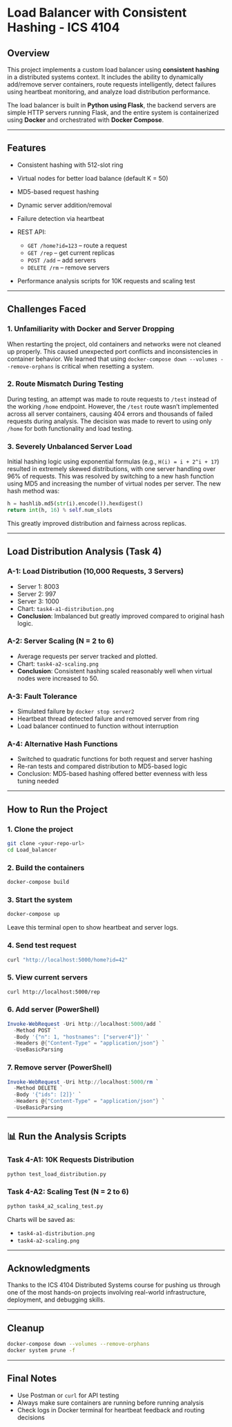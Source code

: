 # Load Balancer with Consistent Hashing - ICS 4104

## Overview

This project implements a custom load balancer using **consistent hashing** in a distributed systems context. It includes the ability to dynamically add/remove server containers, route requests intelligently, detect failures using heartbeat monitoring, and analyze load distribution performance.

The load balancer is built in **Python using Flask**, the backend servers are simple HTTP servers running Flask, and the entire system is containerized using **Docker** and orchestrated with **Docker Compose**.

---

## Features

* Consistent hashing with 512-slot ring
* Virtual nodes for better load balance (default K = 50)
* MD5-based request hashing
* Dynamic server addition/removal
* Failure detection via heartbeat
* REST API:

  * `GET /home?id=123` – route a request
  * `GET /rep` – get current replicas
  * `POST /add` – add servers
  * `DELETE /rm` – remove servers
* Performance analysis scripts for 10K requests and scaling test

---

## Challenges Faced

### 1. **Unfamiliarity with Docker and Server Dropping**

When restarting the project, old containers and networks were not cleaned up properly. This caused unexpected port conflicts and inconsistencies in container behavior. We learned that using `docker-compose down --volumes --remove-orphans` is critical when resetting a system.

### 2. **Route Mismatch During Testing**

During testing, an attempt was made to route requests to `/test` instead of the working `/home` endpoint. However, the `/test` route wasn’t implemented across all server containers, causing 404 errors and thousands of failed requests during analysis. The decision was made to revert to using only `/home` for both functionality and load testing.

### 3. **Severely Unbalanced Server Load**

Initial hashing logic using exponential formulas (e.g., `H(i) = i + 2^i + 17`) resulted in extremely skewed distributions, with one server handling over 96% of requests. This was resolved by switching to a new hash function using MD5 and increasing the number of virtual nodes per server. The new hash method was:

```python
h = hashlib.md5(str(i).encode()).hexdigest()
return int(h, 16) % self.num_slots
```

This greatly improved distribution and fairness across replicas.

---

## Load Distribution Analysis (Task 4)

### A-1: Load Distribution (10,000 Requests, 3 Servers)

* Server 1: 8003
* Server 2: 997
* Server 3: 1000
* Chart: `task4-a1-distribution.png`
* **Conclusion**: Imbalanced but greatly improved compared to original hash logic.

### A-2: Server Scaling (N = 2 to 6)

* Average requests per server tracked and plotted.
* Chart: `task4-a2-scaling.png`
* **Conclusion**: Consistent hashing scaled reasonably well when virtual nodes were increased to 50.

### A-3: Fault Tolerance

* Simulated failure by `docker stop server2`
* Heartbeat thread detected failure and removed server from ring
* Load balancer continued to function without interruption

### A-4: Alternative Hash Functions

* Switched to quadratic functions for both request and server hashing
* Re-ran tests and compared distribution to MD5-based logic
* Conclusion: MD5-based hashing offered better evenness with less tuning needed

---

## How to Run the Project

### 1. **Clone the project**

```bash
git clone <your-repo-url>
cd Load_balancer
```

### 2. **Build the containers**

```bash
docker-compose build
```

### 3. **Start the system**

```bash
docker-compose up
```

Leave this terminal open to show heartbeat and server logs.

### 4. **Send test request**

```bash
curl "http://localhost:5000/home?id=42"
```

### 5. **View current servers**

```bash
curl http://localhost:5000/rep
```

### 6. **Add server** (PowerShell)

```powershell
Invoke-WebRequest -Uri http://localhost:5000/add `
  -Method POST `
  -Body '{"n": 1, "hostnames": ["server4"]}' `
  -Headers @{"Content-Type" = "application/json"} `
  -UseBasicParsing
```

### 7. **Remove server** (PowerShell)

```powershell
Invoke-WebRequest -Uri http://localhost:5000/rm `
  -Method DELETE `
  -Body '{"ids": [2]}' `
  -Headers @{"Content-Type" = "application/json"} `
  -UseBasicParsing
```

---

## 📊 Run the Analysis Scripts

### Task 4-A1: 10K Requests Distribution

```bash
python test_load_distribution.py
```

### Task 4-A2: Scaling Test (N = 2 to 6)

```bash
python task4_a2_scaling_test.py
```

Charts will be saved as:

* `task4-a1-distribution.png`
* `task4-a2-scaling.png`

---

## Acknowledgments

Thanks to the ICS 4104 Distributed Systems course for pushing us through one of the most hands-on projects involving real-world infrastructure, deployment, and debugging skills.

---

## Cleanup

```bash
docker-compose down --volumes --remove-orphans
docker system prune -f
```

---

## Final Notes

* Use Postman or `curl` for API testing
* Always make sure containers are running before running analysis
* Check logs in Docker terminal for heartbeat feedback and routing decisions
